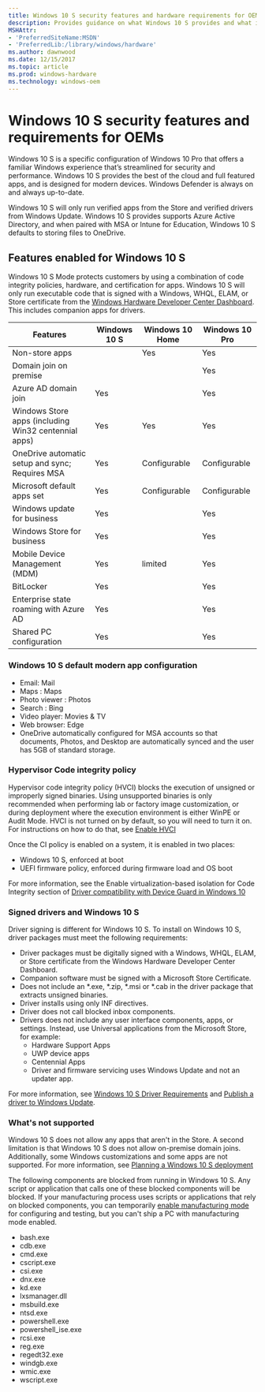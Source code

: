 ```yaml
---
title: Windows 10 S security features and hardware requirements for OEMs
description: Provides guidance on what Windows 10 S provides and what is required
MSHAttr:
- 'PreferredSiteName:MSDN'
- 'PreferredLib:/library/windows/hardware'
ms.author: dawnwood
ms.date: 12/15/2017
ms.topic: article
ms.prod: windows-hardware
ms.technology: windows-oem
---
```


# Windows 10 S security features and requirements for OEMs
Windows 10 S is a specific configuration of Windows 10 Pro that offers a familiar Windows experience that’s streamlined for security and performance. Windows 10 S provides the best of the cloud and full featured apps, and is designed for modern devices. Windows Defender is always on and always up-to-date. 

Windows 10 S will only run verified apps from the Store and verified drivers from Windows Update. Windows 10 S provides supports Azure Active Directory, and when paired with MSA or Intune for Education, Windows 10 S defaults to storing files to OneDrive. 

## Features enabled for Windows 10 S
Windows 10 S Mode protects customers by using a combination of code integrity policies,  hardware, and certification for apps. Windows 10 S will only run executable code that is signed with a Windows, WHQL, ELAM, or Store certificate from the [Windows Hardware Developer Center Dashboard](https://aka.ms/DevCenterPortal). This includes companion apps for drivers. 

| Features | Windows 10 S | Windows 10 Home | Windows 10 Pro|
|-----------|-----------|---------| ---------|
| Non-store apps | | Yes | Yes |
| Domain join on premise | |  | Yes |
| Azure AD domain join | Yes |  | Yes |
| Windows Store apps (including Win32 centennial apps) | Yes | Yes | Yes |
| OneDrive automatic setup and sync; Requires MSA | Yes | Configurable | Configurable |
| Microsoft default apps set| Yes | Configurable | Configurable |
| Windows update for business | Yes |  | Yes |
| Windows Store for business | Yes |  | Yes |
| Mobile Device Management (MDM) | Yes | limited | Yes |
| BitLocker | Yes | | Yes |
| Enterprise state roaming with Azure AD  | Yes | | Yes |
| Shared PC configuration | Yes | | Yes |

### Windows 10 S default modern app configuration
* Email: Mail
* Maps : Maps
* Photo viewer : Photos
* Search : Bing
* Video player: Movies & TV
* Web browser: Edge
* OneDrive automatically configured for MSA accounts so that documents, Photos, and Desktop are automatically synced and the user has 5GB of standard storage. 

### Hypervisor Code integrity policy
Hypervisor code integrity policy (HVCI) blocks the execution of unsigned or improperly signed binaries. Using unsupported binaries is only recommended when performing lab or factory image customization, or during deployment where the execution environment is either WinPE or Audit Mode.
HVCI is not turned on by default, so you will need to turn it on. For instructions on how to do that, see [Enable HVCI](https://docs.microsoft.com/en-us/windows/device-security/enable-virtualization-based-protection-of-code-integrity )

Once the CI policy is enabled on a system, it is enabled in two places:

* Windows 10 S, enforced at boot
* UEFI firmware policy, enforced during firmware load and OS boot

For more information, see the Enable virtualization-based isolation for Code Integrity section of [Driver compatibility with Device Guard in Windows 10](https://blogs.msdn.microsoft.com/windows_hardware_certification/2015/05/22/driver-compatibility-with-device-guard-in-windows-10/)

### Signed drivers and Windows 10 S
Driver signing is different for Windows 10 S. To install on Windows 10 S, driver packages must meet the following requirements:

* Driver packages must be digitally signed with a Windows, WHQL, ELAM, or Store certificate from the Windows Hardware Developer Center Dashboard.
* Companion software must be signed with a Microsoft Store Certificate.
* Does not include an *.exe, *.zip, *.msi or *.cab in the driver package that extracts unsigned binaries.
* Driver installs using only INF directives.
* Driver does not call blocked inbox components.
* Drivers does not include any user interface components, apps, or settings. Instead, use Universal applications from the Microsoft Store, for example:
    * Hardware Support Apps
    * UWP device apps
    * Centennial Apps
    * Driver and firmware servicing uses Windows Update and not an updater app.

For more information, see [Windows 10 S Driver Requirements](https://docs.microsoft.com/en-us/windows-hardware/drivers/install/windows10sdriverrequirements) and [Publish a driver to Windows Update](https://docs.microsoft.com/en-us/windows-hardware/drivers/dashboard/publish-a-driver-to-windows-update).

### What's not supported
Windows 10 S does not allow any apps that aren't in the Store. A second limitation is that Windows 10 S does not allow on-premise domain joins. Additionally, some Windows customizations and some apps are not supported. For more information, see [Planning a Windows 10 S deployment](https://docs.microsoft.com/en-us/windows-hardware/manufacture/desktop/windows-10-s-planning)

The following components are blocked from running in Windows 10 S. Any script or application that calls one of these blocked components will be blocked. If your manufacturing process uses scripts or applications that rely on blocked components, you can temporarily [enable manufacturing mode](https://docs.microsoft.com/en-us/windows-hardware/manufacture/desktop/windows-10-s-manufacturing-mode#enable-manufacturing-mode) for configuring and testing, but you can't ship a PC with manufacturing mode enabled.

* bash.exe
* cdb.exe
* cmd.exe
* cscript.exe
* csi.exe
* dnx.exe
* kd.exe
* lxsmanager.dll
* msbuild.exe
* ntsd.exe
* powershell.exe
* powershell_ise.exe
* rcsi.exe
* reg.exe
* regedt32.exe
* windgb.exe
* wmic.exe
* wscript.exe



